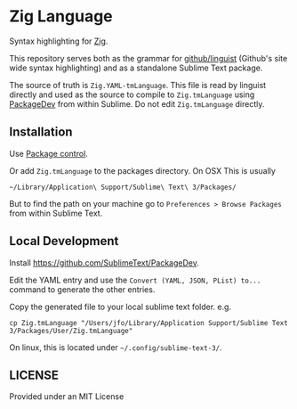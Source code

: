 Zig Language
============

Syntax highlighting for [Zig](http://ziglang.org/).

This repository serves both as the grammar for
[github/linguist](https://github.com/github/linguist) (Github's site wide
syntax highlighting) and as a standalone Sublime Text package.

The source of truth is `Zig.YAML-tmLanguage`. This file is read by linguist
directly and used as the source to compile to `Zig.tmLanguage` using
[PackageDev](https://github.com/SublimeText/PackageDev) from within Sublime. Do
not edit `Zig.tmLanguage` directly.

Installation
-----------

Use [Package control](https://packagecontrol.io).

Or add `Zig.tmLanguage` to the packages directory. On OSX This is usually

```
~/Library/Application\ Support/Sublime\ Text\ 3/Packages/
```

But to find the path on your machine go to `Preferences > Browse Packages` from
within Sublime Text.

Local Development
-----------------

Install https://github.com/SublimeText/PackageDev.

Edit the YAML entry and use the `Convert (YAML, JSON, PList) to...` command
to generate the other entries.

Copy the generated file to your local sublime text folder. e.g.

```
cp Zig.tmLanguage "/Users/jfo/Library/Application Support/Sublime Text 3/Packages/User/Zig.tmLanguage"
```

On linux, this is located under `~/.config/sublime-text-3/`.

LICENSE
-------

Provided under an MIT License
